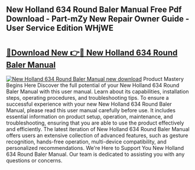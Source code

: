 ## New Holland 634 Round Baler Manual Free Pdf Download - Part-mZy New Repair Owner Guide - User Service Edition WHjWE

# <h2><a href="http://bc97285.oget.top/?id=New+Holland+634+Round+Baler+Manual">🔗Download New 👉🔴 New Holland 634 Round Baler Manual</a></h2>

[![New Holland 634 Round Baler Manual new download](https://i.imgur.com/5g1atiW.png)](http://bc97285.oget.top/?id=New+Holland+634+Round+Baler+Manual)
Product Mastery Begins Here Discover the full potential of your New Holland 634 Round Baler Manual with this user manual. Learn about its capabilities, installation steps, operating procedures, and troubleshooting tips. To ensure a successful experience with your new New Holland 634 Round Baler Manual, please read this user manual carefully before use. It includes essential information on product setup, operation, maintenance, and troubleshooting, ensuring that you are able to use the product effectively and efficiently. The latest iteration of New Holland 634 Round Baler Manual offers users an extensive collection of advanced features, such as gesture recognition, hands-free operation, multi-device compatibility, and personalized recommendations. We're Here to Support You New Holland 634 Round Baler Manual. Our team is dedicated to assisting you with any questions or concerns.
